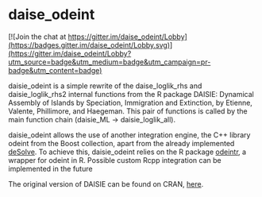 # daise_odeint

[![Join the chat at https://gitter.im/daise_odeint/Lobby](https://badges.gitter.im/daise_odeint/Lobby.svg)](https://gitter.im/daise_odeint/Lobby?utm_source=badge&utm_medium=badge&utm_campaign=pr-badge&utm_content=badge)



daisie_odeint is a simple rewrite of the daise_loglik_rhs and daisie_loglik_rhs2 internal functions from the R package DAISIE: Dynamical Assembly of Islands by Speciation, Immigration and Extinction, by Etienne, Valente, Phillimore, and Haegeman. This pair of functions is called by the main function chain (daisie_ML -> daisie_loglik_all).

daisie_odeint allows the use of another integration engine, the C++ library odeint from the Boost collection, apart from the already implemented [deSolve](https://cran.r-project.org/package=deSolve). 
To achieve this, daisie_odeint relies on the R package [odeintr](https://cran.r-project.org/package=odeintr), a wrapper for odeint in R.
Possible custom Rcpp integration can be implemented in the future

The original version of DAISIE can be found on CRAN, [here](https://cran.r-project.org/package=DAISIE).
